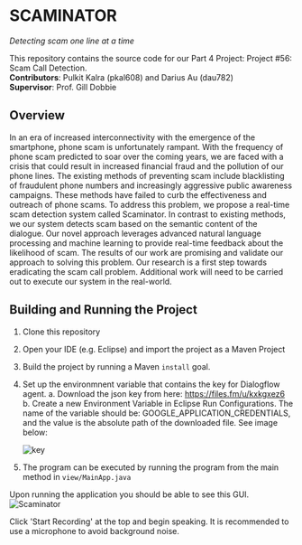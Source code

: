 # SCAMINATOR
*Detecting scam one line at a time*<br/>

This repository contains the source code for our Part 4 Project: Project #56: Scam Call Detection.<br/>
**Contributors**: Pulkit Kalra (pkal608) and Darius Au (dau782)<br/>
**Supervisor**: Prof. Gill Dobbie

## Overview
In an era of increased interconnectivity with the emergence of the smartphone, phone scam is unfortunately rampant. With the frequency of phone scam predicted to soar over the coming years, we are faced with a crisis that could result in increased financial fraud and the pollution of our phone lines. The existing methods of preventing scam include blacklisting of fraudulent phone numbers and increasingly aggressive public awareness campaigns. These methods have failed to curb the effectiveness and outreach of phone scams. To address this problem, we propose a real-time scam detection system called Scaminator. In contrast to existing methods, we our system detects scam based on the semantic content of the dialogue. Our novel approach leverages advanced natural language processing and machine learning to provide real-time feedback about the likelihood of scam. The results of our work are promising and validate our approach to solving this problem. Our research is a first step towards eradicating the scam call problem. Additional work will need to be carried out to execute our system in the real-world.

## Building and Running the Project
1. Clone this repository
2. Open your IDE (e.g. Eclipse) and import the project as a Maven Project
3. Build the project by running a Maven `install` goal.
4. Set up the environmnent variable that contains the key for Dialogflow agent.
   a. Download the json key from here: https://files.fm/u/kxkgxez6
   b. Create a new Environment Variable in Eclipse Run Configurations. The name of the variable should be: GOOGLE_APPLICATION_CREDENTIALS,
      and the value is the absolute path of the downloaded file. See image below:
      
      ![key](https://i.imgur.com/ICealBl.png)
      
5. The program can be executed by running the program from the main method in `view/MainApp.java`

Upon running the application you should be able to see this GUI. 
![Scaminator](https://i.imgur.com/NCYRfIB.png)

Click 'Start Recording' at the top and begin speaking. It is recommended to use a microphone to avoid background noise. 

